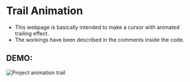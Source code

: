 # Trail Animation
* This webpage is basically intended to make a cursor with animated trailing effect.
* The workings have been described in the comments inside the code.

## DEMO:
![Project animation trail](demo.gif)